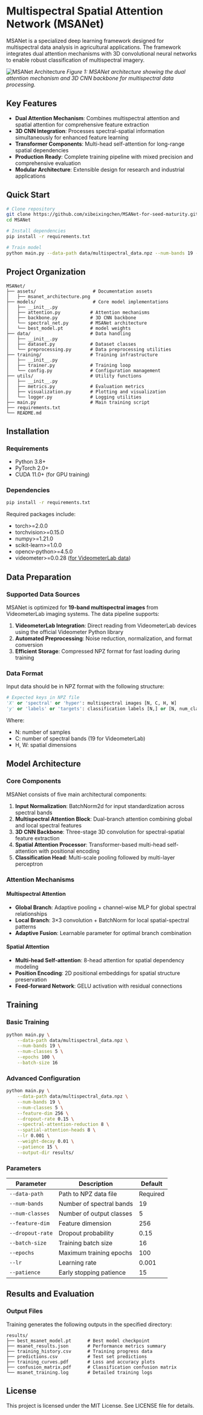 # Multispectral Spatial Attention Network (MSANet)

MSANet is a specialized deep learning framework designed for multispectral data analysis in agricultural applications. The framework integrates dual attention mechanisms with 3D convolutional neural networks to enable robust classification of multispectral imagery.

![MSANet Architecture](assets/msanet_architecture.png)
*Figure 1: MSANet architecture showing the dual attention mechanism and 3D CNN backbone for multispectral data processing.*

## Key Features

- **Dual Attention Mechanism**: Combines multispectral attention and spatial attention for comprehensive feature extraction
- **3D CNN Integration**: Processes spectral-spatial information simultaneously for enhanced feature learning
- **Transformer Components**: Multi-head self-attention for long-range spatial dependencies
- **Production Ready**: Complete training pipeline with mixed precision and comprehensive evaluation
- **Modular Architecture**: Extensible design for research and industrial applications

## Quick Start

```bash
# Clone repository
git clone https://github.com/xibeixingchen/MSANet-for-seed-maturity.git
cd MSANet

# Install dependencies
pip install -r requirements.txt

# Train model
python main.py --data-path data/multispectral_data.npz --num-bands 19 --num-classes 5
```

## Project Organization

```
MSANet/
├── assets/                     # Documentation assets
│   ├── msanet_architecture.png
├── models/                     # Core model implementations
│   ├── __init__.py
│   ├── attention.py           # Attention mechanisms
│   ├── backbone.py            # 3D CNN backbone
│   └── spectral_net.py        # MSANet architecture
│   └── best_model.pt          # model weights
├── data/                      # Data handling
│   ├── __init__.py
│   ├── dataset.py             # Dataset classes
│   └── preprocessing.py       # Data preprocessing utilities
├── training/                  # Training infrastructure
│   ├── __init__.py
│   ├── trainer.py             # Training loop
│   └── config.py              # Configuration management
├── utils/                     # Utility functions
│   ├── __init__.py
│   ├── metrics.py             # Evaluation metrics
│   ├── visualization.py       # Plotting and visualization
│   └── logger.py              # Logging utilities
├── main.py                    # Main training script
├── requirements.txt
└── README.md
```

## Installation

### Requirements

- Python 3.8+
- PyTorch 2.0+
- CUDA 11.0+ (for GPU training)

### Dependencies

```bash
pip install -r requirements.txt
```

Required packages include:
- torch>=2.0.0
- torchvision>=0.15.0  
- numpy>=1.21.0
- scikit-learn>=1.0.0
- opencv-python>=4.5.0
- videometer>=0.0.28 ([for VideometerLab data](https://github.com/Videometer/videometer-toolbox-python))

## Data Preparation

### Supported Data Sources

MSANet is optimized for **19-band multispectral images** from VideometerLab imaging systems. The data pipeline supports:

1. **VideometerLab Integration**: Direct reading from VideometerLab devices using the official Videometer Python library
2. **Automated Preprocessing**: Noise reduction, normalization, and format conversion
3. **Efficient Storage**: Compressed NPZ format for fast loading during training

### Data Format

Input data should be in NPZ format with the following structure:
```python
# Expected keys in NPZ file
'X' or 'spectral' or 'hyper': multispectral images [N, C, H, W]
'y' or 'labels' or 'targets': classification labels [N,] or [N, num_classes]
```

Where:
- N: number of samples
- C: number of spectral bands (19 for VideometerLab)
- H, W: spatial dimensions

## Model Architecture

### Core Components

MSANet consists of five main architectural components:

1. **Input Normalization**: BatchNorm2d for input standardization across spectral bands
2. **Multispectral Attention Block**: Dual-branch attention combining global and local spectral features
3. **3D CNN Backbone**: Three-stage 3D convolution for spectral-spatial feature extraction
4. **Spatial Attention Processor**: Transformer-based multi-head self-attention with positional encoding
5. **Classification Head**: Multi-scale pooling followed by multi-layer perceptron

### Attention Mechanisms

#### Multispectral Attention
- **Global Branch**: Adaptive pooling + channel-wise MLP for global spectral relationships
- **Local Branch**: 3×3 convolution + BatchNorm for local spatial-spectral patterns  
- **Adaptive Fusion**: Learnable parameter for optimal branch combination

#### Spatial Attention
- **Multi-head Self-attention**: 8-head attention for spatial dependency modeling
- **Position Encoding**: 2D positional embeddings for spatial structure preservation
- **Feed-forward Network**: GELU activation with residual connections

## Training

### Basic Training

```bash
python main.py \
    --data-path data/multispectral_data.npz \
    --num-bands 19 \
    --num-classes 5 \
    --epochs 100 \
    --batch-size 16
```

### Advanced Configuration

```bash
python main.py \
    --data-path data/multispectral_data.npz \
    --num-bands 19 \
    --num-classes 5 \
    --feature-dim 256 \
    --dropout-rate 0.15 \
    --spectral-attention-reduction 8 \
    --spatial-attention-heads 8 \
    --lr 0.001 \
    --weight-decay 0.01 \
    --patience 15 \
    --output-dir results/
```

### Parameters

| Parameter | Description | Default |
|-----------|-------------|---------|
| `--data-path` | Path to NPZ data file | Required |
| `--num-bands` | Number of spectral bands | 19 |
| `--num-classes` | Number of output classes | 5 |
| `--feature-dim` | Feature dimension | 256 |
| `--dropout-rate` | Dropout probability | 0.15 |
| `--batch-size` | Training batch size | 16 |
| `--epochs` | Maximum training epochs | 100 |
| `--lr` | Learning rate | 0.001 |
| `--patience` | Early stopping patience | 15 |

## Results and Evaluation

### Output Files

Training generates the following outputs in the specified directory:

```
results/
├── best_msanet_model.pt      # Best model checkpoint
├── msanet_results.json       # Performance metrics summary
├── training_history.csv      # Training progress data
├── predictions.csv           # Test set predictions
├── training_curves.pdf       # Loss and accuracy plots
├── confusion_matrix.pdf      # Classification confusion matrix
└── msanet_training.log       # Detailed training logs
```



## License

This project is licensed under the MIT License. See LICENSE file for details.




